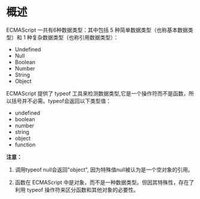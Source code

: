 # 概述

ECMAScript 一共有6种数据类型：其中包括 5 种简单数据类型（也称基本数据类型）和 1 种复杂数据类型（也称引用数据类型）：

- Undefined
- Null
- Boolean
- Number
- String
- Object


ECMAScript 提供了 typeof 工具来检测数据类型,它是一个操作符而不是函数，所以括号并不必需。typeof会返回以下类型值：

- undefined
- boolean
- number
- string
- object
- function

**注意：**

1. 调用typeof null会返回"object", 因为特殊值null被认为是一个空对象的引用。

2. 函数在 ECMAScript 中是对象，而不是一种数据类型。但因其特殊性，存在了利用 typeof 操作符来区分函数和其他对象的必要性。
